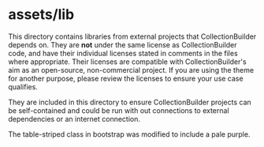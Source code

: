 # assets/lib

This directory contains libraries from external projects that CollectionBuilder depends on. 
They are **not** under the same license as CollectionBuilder code, and have their individual licenses stated in comments in the files where appropriate. 
Their licenses are compatible with CollectionBuilder's aim as an open-source, non-commercial project.
If you are using the theme for another purpose, please review the licenses to ensure your use case qualifies.

They are included in this directory to ensure CollectionBuilder projects can be self-contained and could be run with out connections to external dependencies or an internet connection. 

The table-striped class in bootstrap was modified to include a pale purple. 
